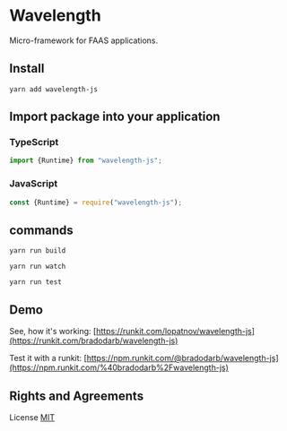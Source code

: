 # Wavelength

Micro-framework for FAAS applications.

## Install

```shell
yarn add wavelength-js
```


## Import package into your application

### TypeScript

```typescript
import {Runtime} from "wavelength-js";
```

### JavaScript

```javascript
const {Runtime} = require("wavelength-js");
```


## commands

`yarn run build`

`yarn run watch`

`yarn run test`

## Demo

See, how it's working: [https://runkit.com/lopatnov/wavelength-js](https://runkit.com/bradodarb/wavelength-js)

Test it with a runkit: [https://npm.runkit.com/@bradodarb/wavelength-js](https://npm.runkit.com/%40bradodarb%2Fwavelength-js)

## Rights and Agreements

License [MIT](https://github.com/bradodarb/wavelength-js/blob/master/LICENSE)
